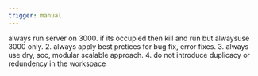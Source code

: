 ```yaml
---
trigger: manual
---
```


always run server on 3000. if its occupied then kill and run but alwaysuse 3000 only.
2. always apply best prctices for bug fix, error fixes.
3. always use dry, soc, modular scalable approach.
4. do not introduce duplicacy or redundency in the workspace